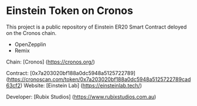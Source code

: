 # Einstein Token on Cronos

This project is a public repository of Einstein ER20  Smart Contract deloyed on the Cronos chain.

- OpenZepplin
- Remix

Chain: [Cronos] (https://cronos.org/)

Contract: [0x7a203020bf188a0dc5948a5125722789] (https://cronoscan.com/token/0x7a203020bf188a0dc5948a5125722789cad63cf2)
Website: [Einstein Lab] (https://einsteinlab.tech/)

Developer: [Rubix Studios] (https://www.rubixstudios.com.au)